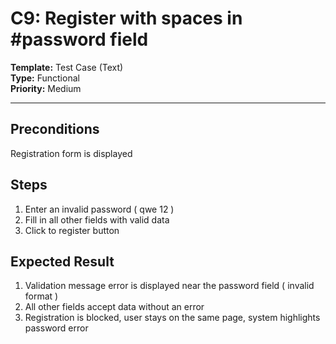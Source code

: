 # C9: Register with spaces in #password field

**Template:** Test Case (Text)  
**Type:** Functional  
**Priority:** Medium  

---

## Preconditions
Registration form is displayed

## Steps
1. Enter an invalid password ( qwe 12 )
2. Fill in all other fields with valid data
3. Click to register button

## Expected Result
1. Validation message error is displayed near the password field ( invalid format )
2. All other fields accept data without an error
3. Registration is blocked, user stays on the same page, system highlights password error
